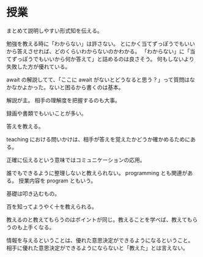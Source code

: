 # 授業

まとめて説明しやすい形式知を伝える。

勉強を教える時に「わからない」は許さない。
とにかく当てずっぽうでもいいから答えさせれば、どのくらいわからないのかわかる。
「わからない」に「当てずっぽうでもいいから何か答えて」と詰めるのは良さそう。
何もしないより失敗した方が優れている。

await の解説してて、「ここに await がないとどうなると思う？」って質問はなかなかよかった。ないと困るから書くのは基本。

解説が主。
相手の理解度を把握するのも大事。

録画や書類でもいいことが多い。

答えを教える。

teaching における問いかけは、相手が答えを覚えたかどうか確かめるためにある。

正確に伝えるという意味ではコミュニケーションの応用。

誰でもできるように整理しないと教えられない。
programming とも関連がある。
授業内容を program ともいう。

基礎は叩き込むもの。

百を知ってようやく十を教えられる。

教えるのと教えてもらうのはポイントが同じ。教えることを学べば、教えてもらうのも上手くなる。

情報を与えるということは、優れた意思決定ができるようになるということ。
相手に優れた意思決定ができるようにならないと「教えた」とは言えない。
